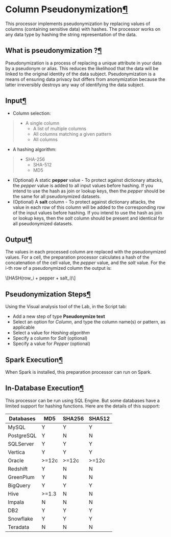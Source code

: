 Column Pseudonymization[¶](#column-pseudonymization "Permalink to this heading")
================================================================================


This processor implements pseudonymization by replacing values of columns (containing sensitive data) with hashes. The processor works on any data type by hashing the string representation of the data.



What is pseudonymization ?[¶](#what-is-pseudonymization "Permalink to this heading")
------------------------------------------------------------------------------------


Pseudonymization is a process of replacing a unique attribute in your data by a pseudonym or alias. This reduces the likelihood that the data will be linked to the original identity of the data subject. Pseudonymization is a means of ensuring data privacy but differs from anonymization because the latter irreversibly destroys any way of identifying the data subject.




Input[¶](#input "Permalink to this heading")
--------------------------------------------


* Column selection:



> + A single column
> 	+ A list of multiple columns
> 	+ All columns matching a given pattern
> 	+ All columns
* A hashing algorithm:



> + SHA\-256
> 	+ SHA\-512
> 	+ MD5
* (Optional) A static **pepper** value \- To protect against dictionary attacks, the *pepper* value is added to all input values before hashing. If you intend to use the hash as join or lookup keys, then the *pepper* should be the same for all pseudonymized datasets.
* (Optional) A **salt** column \- To protect against dictionary attacks, the value in each row of this column will be added to the corresponding row of the input values before hashing. If you intend to use the hash as join or lookup keys, then the *salt* column should be present and identical for all pseudonymized datasets.




Output[¶](#output "Permalink to this heading")
----------------------------------------------


The values in each processed column are replaced with the pseudonymized values.
For a cell, the preparation processor calculates a hash of the concatenation of the cell value, the *pepper* value, and the *salt* value. For the i\-th row of a pseudonymized column the output is:



\\\[HASH(row\_i \+ pepper \+ salt\_i)\\]


Pseudonymization Steps[¶](#pseudonymization-steps "Permalink to this heading")
------------------------------------------------------------------------------


Using the Visual analysis tool of the Lab, in the Script tab:


* Add a new step of type **Pseudonymize text**
* Select an option for *Column*, and type the column name(s) or pattern, as applicable
* Select a value for *Hashing algorithm*
* Specify a column for *Salt* (optional)
* Specify a value for *Pepper* (optional)




Spark Execution[¶](#spark-execution "Permalink to this heading")
----------------------------------------------------------------


When Spark is installed, this preparation processor can run on Spark.




In\-Database Execution[¶](#in-database-execution "Permalink to this heading")
-----------------------------------------------------------------------------


This processor can be run using SQL Engine. But some databases have a limited support for hashing functions. Here are the details of this support:




| Databases | MD5 | SHA256 | SHA512 |
| --- | --- | --- | --- |
| MySQL | Y | Y | Y |
| PostgreSQL | Y | N | N |
| SQLServer | Y | Y | Y |
| Vertica | Y | Y | Y |
| Oracle | \>\=12c | \>\=12c | \>\=12c |
| Redshift | Y | N | N |
| GreenPlum | Y | N | N |
| BigQuery | Y | Y | Y |
| Hive | \>\=1\.3 | N | N |
| Impala | N | N | N |
| DB2 | Y | Y | Y |
| Snowflake | Y | Y | Y |
| Teradata | N | N | N |